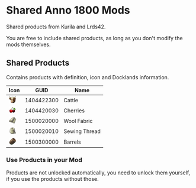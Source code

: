 # Shared Anno 1800 Mods

Shared products from Kurila and Lrds42.

You are free to include shared products, as long as you don't modify the mods themselves.

## Shared Products

Contains products with definition, icon and Docklands information.

Icon | GUID | Name |
---|---|---|
<img src="./doc/icon_cattle_16.png" width="20" /> | 1404422300 | Cattle |
<img src="./[Shared] Extended Products (Kurila)/data/products/cherries/icon_cherries.png" width="20" /> | 1404420030 | Cherries |
<img src="./doc/icon_cloth_16.png" width="20" /> | 1500020000 | Wool Fabric |
<img src="./doc/icon_wool_16.png" width="20" /> | 1500020010 | Sewing Thread |
<img src="./[Shared] Extended Products (Kurila)/data/products/barrels/icon_barrels.png" width="20" /> | 1500300000 | Barrels |

### Use Products in your Mod

Products are not unlocked automatically, you need to unlock them yourself, if you use the products without those.

